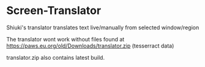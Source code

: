 # Screen-Translator
 Shiuki's translator translates text live/manually from selected window/region 

The translator wont work without files found at https://paws.eu.org/old/Downloads/translator.zip (tesserract data)

translator.zip also contains latest build.
